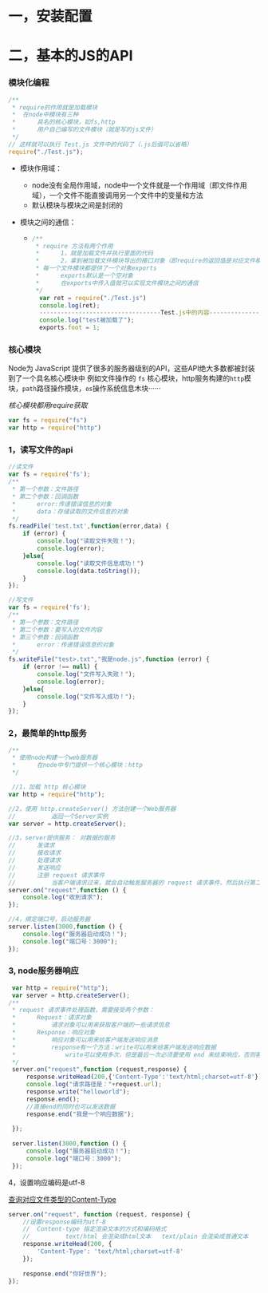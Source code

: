 # 一，安装配置

# 二，基本的JS的API

### 模块化编程

```javascript
/**
 * require的作用就是加载模块
 *  在node中模块有三种
 *      具名的核心模块，如fs,http
 *      用户自己编写的文件模块（就是写的js文件）
 */
// 这样就可以执行 Test.js 文件中的代码了（.js后缀可以省略）
require("./Test.js");
```

+ 模块作用域：

  + node没有全局作用域，node中一个文件就是一个作用域（即文件作用域），一个文件不能直接调用另一个文件中的变量和方法
  + 默认模块与模块之间是封闭的

+ 模块之间的通信：

  + ```javascript
    /**
     * require 方法有两个作用
     *      1，就是加载文件并执行里面的代码
     *      2，拿到被加载文件模块导出的接口对象（即require的返回值是对应文件模块的exports对象）
     * 每一个文件模块都提供了一个对象exports
     *      exports默认是一个空对象
     *      在exports中传入值就可以实现文件模块之间的通信
     */
      var ret = require("./Test.js")
      console.log(ret);
      ----------------------------------Test.js中的内容----------------------------------
      console.log("test被加载了");
      exports.foot = 1;
    ```
  





### 核心模块

Node为 JavaScript 提供了很多的服务器级别的API，这些API绝大多数都被封装到了一个具名核心模块中
例如文件操作的  `fs` 核心模块，http服务构建的`http`模块，`path`路径操作模块，`os`操作系统信息木块······

*核心模块都用require获取*

```javascript
var fs = require("fs")
var http = require("http")
```



### 1，读写文件的api

```javascript
//读文件
var fs = require('fs');
/**
 * 第一个参数：文件路径
 * 第二个参数：回调函数
 *      error:传递错误信息的对象
 *      data：存储读取的文件信息的对象
 */
fs.readFile('test.txt',function(error,data) {
    if (error) {
        console.log("读取文件失败！");
        console.log(error);
    }else{
        console.log("读取文件信息成功！")
        console.log(data.toString());
    }
});

//写文件
var fs = require('fs');
/**
 * 第一个参数：文件路径
 * 第二个参数：要写入的文件内容
 * 第三个参数：回调函数
 *      error：传递错误信息的对象
 */
fs.writeFile("test>.txt","我是node.js",function (error) {
    if (error !== null) {
        console.log("文件写入失败！");
        console.log(error);
    }else{
        console.log("文件写入成功！");
    }
});

```

### 2，最简单的http服务

```javascript
/**
 * 使用node构建一个web服务器
 *      在node中专门提供一个核心模块：http
 */

 //1，加载 http 核心模块
var http = require("http");

//2，使用 http.createServer() 方法创建一个Web服务器
//          返回一个Server实例
var server = http.createServer();

//3，server提供服务： 对数据的服务
//      发请求
//      接收请求
//      处理请求
//      发送响应
//      注册 request 请求事件
//          当客户端请求过来，就会自动触发服务器的 request 请求事件，然后执行第二个参数（即回调函数）
server.on("request",function () {
    console.log("收到请求");
});

//4，绑定端口号，启动服务器
server.listen(3000,function () {
    console.log("服务器启动成功！");
    console.log("端口号：3000");
});
```

### 3, node服务器响应

```javascript
 var http = require("http");
 var server = http.createServer();
/**
 * request 请求事件处理函数，需要接受两个参数：
 *      Request：请求对象
 *          请求对象可以用来获取客户端的一些请求信息   
 *      Response：响应对象
 *          响应对象可以用来给客户端发送响应消息
 *          response有一个方法：write可以用来给客户端发送响应数据
 *              write可以使用多次，但是最后一次必须要使用 end 来结束响应，否则客户端会一直等待
 */
 server.on("request",function (request,response) {
     response.writeHead(200,{'Content-Type':'text/html;charset=utf-8'});//设置response编码为utf-8
     console.log("请求路径是："+request.url);
     response.write("helloworld");
     response.end();
     //直接end的同时也可以发送数据
     response.end("我是一个响应数据");
    
 });
 
 server.listen(3000,function () {
     console.log("服务器启动成功！");
     console.log("端口号：3000");
 });
```

4，设置响应编码是utf-8   

[查询对应文件类型的Content-Type](http://tool.oschina.net/commons)

```javascript
server.on("request", function (request, response) {
    //设置response编码为utf-8
    // 	Content-type 指定渲染文本的方式和编码格式
    // 			text/html 会渲染成html文本   text/plain 会渲染成普通文本   image/jpeg 图片格式  ···
    response.writeHead(200, {
        'Content-Type': 'text/html;charset=utf-8'
    }); 
    
    response.end("你好世界");
});
```

